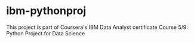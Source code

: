 # ibm-pythonproj
This project is part of Coursera's IBM Data Analyst certificate
Course 5/9: Python Project for Data Science
